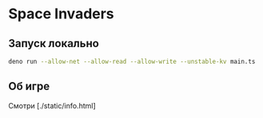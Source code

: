 # Space Invaders
## Запуск локально
```bash
deno run --allow-net --allow-read --allow-write --unstable-kv main.ts
```
## Об игре
Смотри [./static/info.html]
